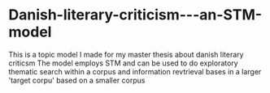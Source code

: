 # Danish-literary-criticism---an-STM-model
This is a topic model I made for my master thesis about danish literary criticsm
The model employs STM and can be used to do exploratory thematic search within a corpus and information revtrieval bases in a larger 'target corpu' 
based on a smaller corpus
